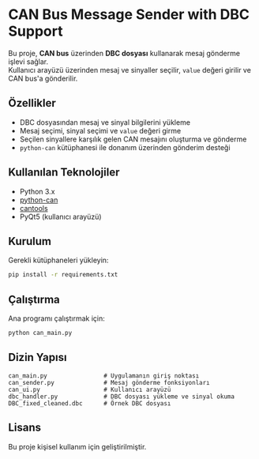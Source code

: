 # CAN Bus Message Sender with DBC Support

Bu proje, **CAN bus** üzerinden **DBC dosyası** kullanarak mesaj gönderme işlevi sağlar.  
Kullanıcı arayüzü üzerinden mesaj ve sinyaller seçilir, `value` değeri girilir ve CAN bus'a gönderilir.

## Özellikler
- DBC dosyasından mesaj ve sinyal bilgilerini yükleme
- Mesaj seçimi, sinyal seçimi ve `value` değeri girme
- Seçilen sinyallere karşılık gelen CAN mesajını oluşturma ve gönderme
- `python-can` kütüphanesi ile donanım üzerinden gönderim desteği

## Kullanılan Teknolojiler
- Python 3.x
- [python-can](https://python-can.readthedocs.io/)
- [cantools](https://cantools.readthedocs.io/)
- PyQt5 (kullanıcı arayüzü)

## Kurulum
Gerekli kütüphaneleri yükleyin:
```bash
pip install -r requirements.txt
```

## Çalıştırma
Ana programı çalıştırmak için:
```bash
python can_main.py
```

## Dizin Yapısı
```
can_main.py                # Uygulamanın giriş noktası
can_sender.py              # Mesaj gönderme fonksiyonları
can_ui.py                  # Kullanıcı arayüzü
dbc_handler.py             # DBC dosyası yükleme ve sinyal okuma
DBC_fixed_cleaned.dbc      # Örnek DBC dosyası
```

## Lisans
Bu proje kişisel kullanım için geliştirilmiştir.
